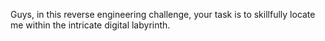 Guys, in this reverse engineering challenge, your task is to skillfully locate me within the intricate digital labyrinth.
